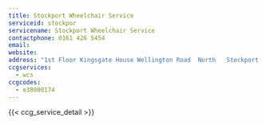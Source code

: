 ```yaml
---
title: Stockport Wheelchair Service
serviceid: stockpor
servicename: Stockport Wheelchair Service
contactphone: 0161 426 5454
email: 
website: 
address: "1st Floor Kingsgate House Wellington Road  North   Stockport Cheshire SK4 1LW"
ccgservices:
  - wcs
ccgcodes:
  - e38000174
---
```


{{< ccg_service_detail >}}
